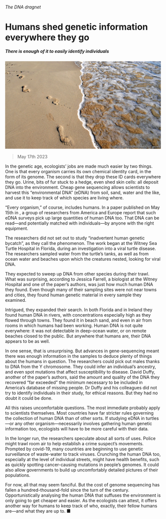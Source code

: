 ###### The DNA dragnet

# Humans shed genetic information everywhere they go 

##### There is enough of it to easily identify individuals 

![image](images/20230520_STP004.jpg) 

> May 17th 2023 

In the genetic age, ecologists’ jobs are made much easier by two things. One is that every organism carries its own chemical identity card, in the form of its genome. The second is that they drop these ID cards everywhere they go. Urine, bits of fur stuck to a hedge, even shed skin cells: all deposit DNA into the environment. Cheap gene sequencing allows scientists to harvest this “environmental DNA” (eDNA) from soil, sand, water and the like, and use it to keep track of which species are living where.

“Every organism,” of course, includes humans. In a paper published on May 15th in , a group of researchers from America and Europe report that such eDNA surveys pick up large quantities of human DNA too. That DNA can be read—and potentially matched with individuals—by anyone with the right equipment. 

The researchers did not set out to study “inadvertent human genetic bycatch”, as they call the phenomenon. The work began at the Witney Sea Turtle Hospital in Florida, during an investigation into a viral turtle disease. The researchers sampled water from the turtle’s tanks, as well as from ocean water and beaches upon which the creatures nested, looking for viral DNA. 

They expected to sweep up DNA from other species during their trawl. What was surprising, according to Jessica Farrell, a biologist at the Witney Hospital and one of the paper’s authors, was just how much human DNA they found. Even though many of their sampling sites were not near towns and cities, they found human genetic material in every sample they examined. 

Intrigued, they expanded their search. In both Florida and in Ireland they found human DNA in rivers, with concentrations especially high as they flowed through towns. They found it in beach sand, and even in air from rooms in which humans had been working. Human DNA is not quite everywhere: it was not detectable in deep-ocean water, or on remote beaches closed to the public. But anywhere that humans are, their DNA appears to be as well.

In one sense, that is unsurprising. But advances in gene-sequencing meant there was enough information in the samples to deduce plenty of things about the humans in question. The researchers could pick out males thanks to DNA from the Y chromosome. They could infer an individual’s ancestry, and even spot mutations that affect susceptibility to disease. David Duffy, another of the paper’s authors, said the amount and quality of the DNA they recovered “far exceeded” the minimum necessary to be included in America’s database of missing people. Dr Duffy and his colleagues did not try to identify individuals in their study, for ethical reasons. But they had no doubt it could be done.

All this raises uncomfortable questions. The most immediate probably apply to scientists themselves. Most countries have far stricter rules governing the collection of human DNA than of other sorts. If studying eDNA in turtles—or any other organism—necessarily involves gathering human genetic information too, ecologists will have to be more careful with their data. 

In the longer run, the researchers speculate about all sorts of uses. Police might trawl room air to help establish a crime suspect’s movements. Prompted by covid-19, many countries are beginning to use genetic surveillance of waste-water to track viruses. Crunching the human DNA too, especially at the level of individual streets, might have health benefits, such as quickly spotting cancer-causing mutations in people’s genomes. It could also allow governments to build up uncomfortably detailed pictures of their populations.

For now, all that may seem fanciful. But the cost of genome sequencing has fallen a hundred-thousand-fold since the turn of the century. Opportunistically analysing the human DNA that suffuses the environment is only going to get cheaper and easier. As the ecologists can attest, it offers another way for humans to keep track of who, exactly, their fellow humans are—and what they are up to. ■


